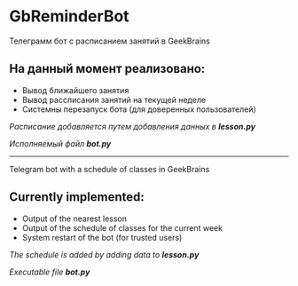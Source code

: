 # GbReminderBot

Телеграмм бот с расписанием занятий в GeekBrains

## На данный момент реализовано: 
* Вывод ближайшего занятия
* Вывод рассписания занятий на текущей неделе
* Системны перезапуск бота (для доверенных пользователей)

*Расписание добавляется путем добавления данных в **lesson.py***

*Исполняемый файл **bot.py***
______________________________

Telegram bot with a schedule of classes in GeekBrains

## Currently implemented: 
* Output of the nearest lesson
* Output of the schedule of classes for the current week
* System restart of the bot (for trusted users)

*The schedule is added by adding data to **lesson.py***

*Executable file **bot.py***
